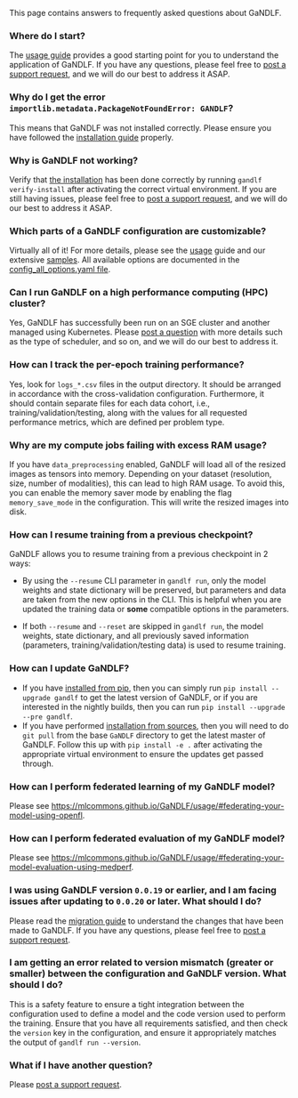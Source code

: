This page contains answers to frequently asked questions about GaNDLF.


### Where do I start?

The [usage guide](https://mlcommons.github.io/GaNDLF/usage) provides a good starting point for you to understand the application of GaNDLF. If you have any questions, please feel free to [post a support request](https://github.com/mlcommons/GaNDLF/issues/new?assignees=&labels=&template=--questions-help-support.md&title=), and we will do our best to address it ASAP.

### Why do I get the error `importlib.metadata.PackageNotFoundError: GANDLF`?

This means that GaNDLF was not installed correctly. Please ensure you have followed the [installation guide](https://mlcommons.github.io/GaNDLF/setup) properly.

### Why is GaNDLF not working?

Verify that [the installation](https://mlcommons.github.io/GaNDLF/setup) has been done correctly by running `gandlf verify-install` after activating the correct virtual environment. If you are still having issues, please feel free to [post a support request](https://github.com/mlcommons/GaNDLF/issues/new?assignees=&labels=&template=--questions-help-support.md&title=), and we will do our best to address it ASAP.

### Which parts of a GaNDLF configuration are customizable?

Virtually all of it! For more details, please see the [usage](https://mlcommons.github.io/GaNDLF/usage) guide and our extensive [samples](https://github.com/mlcommons/GaNDLF/tree/master/samples). All available options are documented in the [config_all_options.yaml file](https://github.com/mlcommons/GaNDLF/blob/master/samples/config_all_options.yaml).

### Can I run GaNDLF on a high performance computing (HPC) cluster?

Yes, GaNDLF has successfully been run on an SGE cluster and another managed using Kubernetes. Please [post a question](https://github.com/mlcommons/GaNDLF/issues/new?assignees=&labels=&template=--questions-help-support.md&title=) with more details such as the type of scheduler, and so on, and we will do our best to address it.

### How can I track the per-epoch training performance?

Yes, look for `logs_*.csv` files in the output directory. It should be arranged in accordance with the cross-validation configuration. Furthermore, it  should contain separate files for each data cohort, i.e., training/validation/testing, along with the values for all requested performance metrics, which are defined per problem type.

### Why are my compute jobs failing with excess RAM usage?

If you have `data_preprocessing` enabled, GaNDLF will load all of the resized images as tensors into memory. Depending on your dataset (resolution, size, number of modalities), this can lead to high RAM usage. To avoid this, you can enable the memory saver mode by enabling the flag `memory_save_mode` in the configuration. This will write the resized images into disk.

### How can I resume training from a previous checkpoint?

GaNDLF allows you to resume training from a previous checkpoint in 2 ways:
- By using the `--resume` CLI parameter in `gandlf run`, only the model weights and state dictionary will be preserved, but parameters and data are taken from the new options in the CLI. This is helpful when you are updated the training data or **some** compatible options in the parameters.
<!-- TODO: Is that true? Do we resume run if both flags are False??-->
- If both `--resume` and `--reset` are skipped in `gandlf run`, the model weights, state dictionary, and all previously saved information (parameters, training/validation/testing data) is used to resume training.

### How can I update GaNDLF?

- If you have [installed from pip](./setup.md), then you can simply run `pip install --upgrade gandlf` to get the latest version of GaNDLF, or if you are interested in the nightly builds, then you can run `pip install --upgrade --pre gandlf`.
- If you have performed [installation from sources](./extending.md), then you will need to do `git pull` from the base `GaNDLF` directory to get the latest master of GaNDLF. Follow this up with `pip install -e .` after activating the appropriate virtual environment to ensure the updates get passed through.

### How can I perform federated learning of my GaNDLF model?

Please see https://mlcommons.github.io/GaNDLF/usage/#federating-your-model-using-openfl.

### How can I perform federated evaluation of my GaNDLF model?

Please see https://mlcommons.github.io/GaNDLF/usage/#federating-your-model-evaluation-using-medperf.

### I was using GaNDLF version `0.0.19` or earlier, and I am facing issues after updating to `0.0.20` or later. What should I do?

Please read the [migration guide](https://mlcommons.github.io/GaNDLF/migration_guide) to understand the changes that have been made to GaNDLF. If you have any questions, please feel free to [post a support request](https://github.com/mlcommons/GaNDLF/issues/new?assignees=&labels=&template=--questions-help-support.md&title=).

### I am getting an error related to version mismatch (greater or smaller) between the configuration and GaNDLF version. What should I do?

This is a safety feature to ensure a tight integration between the configuration used to define a model and the code version used to perform the training. Ensure that you have all requirements satisfied, and then check the ``version`` key in the configuration, and ensure it appropriately matches the output of ``gandlf run --version``.

### What if I have another question?

Please [post a support request](https://github.com/mlcommons/GaNDLF/issues/new?assignees=&labels=&template=--questions-help-support.md&title=).
